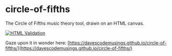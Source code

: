 # circle-of-fifths
The Circle of Fifths music theory tool, drawn on an HTML canvas.

[![HTML Validation](https://github.com/DavesCodeMusings/circle-of-fifths/actions/workflows/validate.yml/badge.svg?branch=main)](https://github.com/DavesCodeMusings/circle-of-fifths/actions/workflows/validate.yml)

Gaze upon it in wonder here: [https://davescodemusings.github.io/circle-of-fifths/](https://davescodemusings.github.io/circle-of-fifths/)

